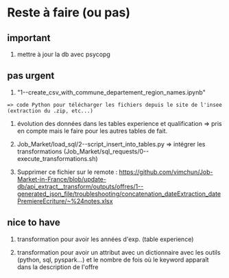 # Reste à faire (ou pas)

## important

  1. mettre à jour la db avec psycopg

## pas urgent

  1. "1--create_csv_with_commune_departement_region_names.ipynb"

    => code Python pour télécharger les fichiers depuis le site de l'insee (extraction du .zip, etc...)


  1. évolution des données dans les tables experience et qualification => pris en compte mais le faire pour les autres tables de fait.

  1. Job_Market/load_sql/2--script_insert_into_tables.py => intégrer les transformations (Job_Market/sql_requests/0--execute_transformations.sh)

  1. Supprimer ce fichier sur le remote :
    https://github.com/vimchun/Job-Market-in-France/blob/update-db/api_extract__transform/outputs/offres/1--generated_json_file/troubleshooting/concatenation_dateExtraction_datePremiereEcriture/~%24notes.xlsx

## nice to have

  1. transformation pour avoir les années d'exp. (table experience)

  1. transformation pour avoir un attribut avec un dictionnaire avec les outils (python, sql, pyspark...) et le nombre de fois où le keyword apparaît dans la description de l'offre